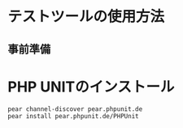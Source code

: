 テストツールの使用方法
===

事前準備
---

# PHP UNITのインストール
	pear channel-discover pear.phpunit.de
	pear install pear.phpunit.de/PHPUnit

